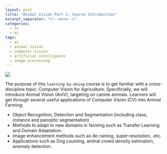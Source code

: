```yaml
---
layout: post
title: "Animal Vision Part 1: Course Introduction"
excerpt_separator: "<!--more-->"
categories:
  - cv
  - ai
tags:
  - ai
  - animal vision
  - computer vision
  - artificial intelligence
  - image processing
---
```


![](/assets/img/dogs.PNG)

The purpose of this `learning-by-doing` course is to get familiar with a cross-discipline topic: Computer Vision for Agriculture.
Specificially, we will introduce Animal Vision (AniV), targeting on canine animals.
Learners will get through several useful applications of Computer Vision (CV) into Animal Farming:

* Object Recognition, Detection and Segmentation (including class, instance and panoptic segmentation)
* Methods to adapt to new domains in farming such as Transfer Learning and Domain Adaptation.
* Image enhancement methods such as de-raining, super-resolution, .etc.
* Applications such as Dog counting, animal crowd density estimation, anomaly detection.

<!--more-->